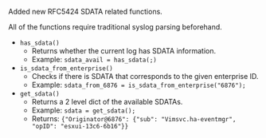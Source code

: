 Added new RFC5424 SDATA related functions.

All of the functions require traditional syslog parsing beforehand.

* `has_sdata()`
  * Returns whether the current log has SDATA information.
  * Example: `sdata_avail = has_sdata(;)`
* `is_sdata_from_enterprise()`
  * Checks if there is SDATA that corresponds to the given enterprise ID.
  * Example: `sdata_from_6876 = is_sdata_from_enterprise("6876");`
* `get_sdata()`
  * Returns a 2 level dict of the available SDATAs.
  * Example: `sdata = get_sdata();`
  * Returns: `{"Originator@6876": {"sub": "Vimsvc.ha-eventmgr", "opID": "esxui-13c6-6b16"}}`

